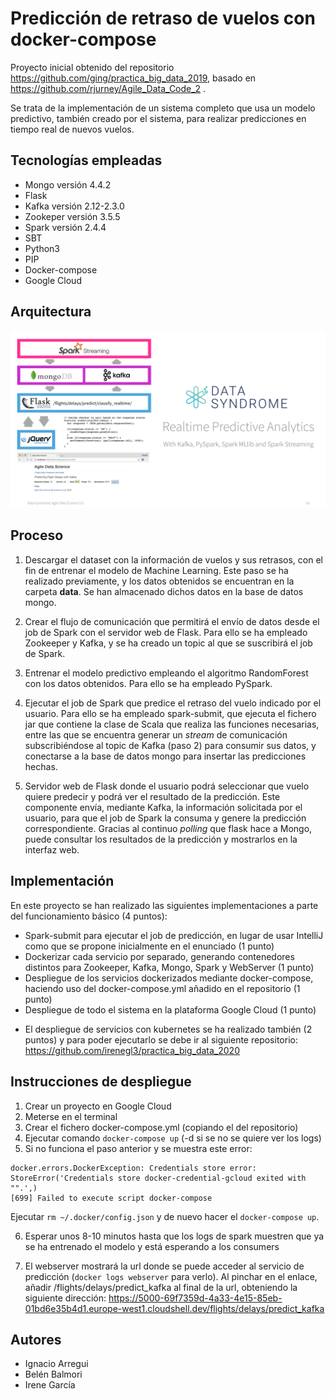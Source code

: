 # Predicción de retraso de vuelos con docker-compose

Proyecto inicial obtenido del repositorio https://github.com/ging/practica_big_data_2019, basado en https://github.com/rjurney/Agile_Data_Code_2 .

Se trata de la implementación de un sistema completo que usa un modelo predictivo, también creado por el sistema, para realizar predicciones en tiempo real de nuevos vuelos.

## Tecnologías empleadas
- Mongo versión 4.4.2
- Flask
- Kafka versión 2.12-2.3.0
- Zookeper versión 3.5.5
- Spark versión 2.4.4
- SBT
- Python3
- PIP
- Docker-compose 
- Google Cloud

## Arquitectura
[<img src="images/video_course_cover.png">](http://datasyndrome.com/video)

## Proceso

1. Descargar el dataset con la información de vuelos y sus retrasos, con el fin de entrenar el modelo de Machine Learning. Este paso se ha realizado previamente, y los datos obtenidos se encuentran en la carpeta **data**. Se han almacenado dichos datos en la base de datos mongo.

2. Crear el flujo de comunicación que permitirá el envío de datos desde el job de Spark con el servidor web de Flask. Para ello se ha empleado Zookeeper y Kafka, y se ha creado un topic al que se suscribirá el job de Spark.

2. Entrenar el modelo predictivo empleando el algoritmo RandomForest con los datos obtenidos. Para ello se ha empleado PySpark.

3. Ejecutar el job de Spark que predice el retraso del vuelo indicado por el usuario. Para ello se ha empleado spark-submit, que ejecuta el fichero jar que contiene la clase de Scala que realiza las funciones necesarias, entre las que se encuentra generar un *stream* de comunicación subscribiéndose al topic de Kafka (paso 2) para consumir sus datos, y conectarse a la base de datos mongo para insertar las predicciones hechas.

4. Servidor web de Flask donde el usuario podrá seleccionar que vuelo quiere predecir y podrá ver el resultado de la predicción. Este componente envía, mediante Kafka, la información solicitada por el usuario, para que el job de Spark la consuma y genere la predicción correspondiente. Gracias al continuo *polling* que flask hace a Mongo, puede consultar los resultados de la predicción y mostrarlos en la interfaz web.

## Implementación
En este proyecto se han realizado las siguientes implementaciones a parte del funcionamiento básico (4 puntos):
- Spark-submit para ejecutar el job de predicción, en lugar de usar IntelliJ como que se propone inicialmente en el enunciado (1 punto)
- Dockerizar cada servicio por separado, generando contenedores distintos para Zookeeper, Kafka, Mongo, Spark y WebServer (1 punto)
- Despliegue de los servicios dockerizados mediante docker-compose, haciendo uso del docker-compose.yml añadido en el repositorio (1 punto)
- Despliegue de todo el sistema en la plataforma Google Cloud (1 punto)

* El despliegue de servicios con kubernetes se ha realizado también (2 puntos) y para poder ejecutarlo se debe ir al siguiente repositorio: https://github.com/irenegl3/practica_big_data_2020 

## Instrucciones de despliegue
1. Crear un proyecto en Google Cloud
2. Meterse en el terminal
3. Crear el fichero docker-compose.yml (copiando el del repositorio)
4. Ejecutar comando ```docker-compose up``` (-d si se no se quiere ver los logs)
5. Si no funciona el paso anterior y se muestra este error:
 ```shell
 docker.errors.DockerException: Credentials store error: StoreError('Credentials store docker-credential-gcloud exited with "".',)
[699] Failed to execute script docker-compose
```
Ejecutar ```rm ~/.docker/config.json``` y de nuevo hacer el ```docker-compose up```.

6. Esperar unos 8-10 minutos hasta que los logs de spark muestren que ya se ha entrenado el modelo y está esperando a los consumers

7. El webserver mostrará la url donde se puede acceder al servicio de predicción (```docker logs webserver``` para verlo). Al pinchar en el enlace, añadir /flights/delays/predict_kafka al final de la url, obteniendo la siguiente dirección:
https://5000-69f7359d-4a33-4e15-85eb-01bd6e35b4d1.europe-west1.cloudshell.dev/flights/delays/predict_kafka


## Autores
- Ignacio Arregui
- Belén Balmori
- Irene García 
